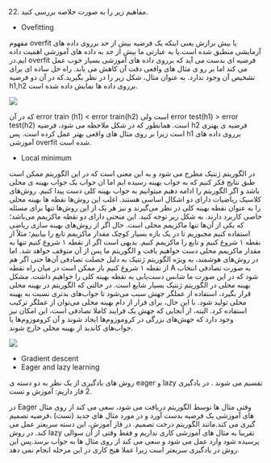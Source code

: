 22. مفاهیم زیر را به صورت خلاصه بررسی کنید.
  -	Ovefitting
  	
   مفهوم overfit یا بیش برازش یعنی اینکه یک فرضیه بیش از حد برروی داده های آزمایشی منطبق شده است.یا به عبارتی ما بیش از حد به داده های آموزشی اهمیت داده ایم.در overfit فرضیه ای بدست می آید که برروی داده های آموزشی بسیار خوب عمل می کند اما بر رو ی مثال های واقعی دقت آن کاهش می یابد.
   راه حل ساده ای برای تشخیص آن وجود ندارد.
   به عنوان مثال، شکل زیر را در نظر بگیرید.که در آن دو فرضیه h1,h2 برروی داده ها نمایش داده شده است.
   
   ![](https://github.com/semnan-university-ai/machine-learning-class/blob/main/excersiecs/HamidehEhsani/22/IMG_20211223_121245.jpg)
   
   که در آن error train (h1) < error train(h2) است ولی error test(h1) > error test(h2) است.
   همانطور که در شکل ملاحظه می شود، فرضیه h2 فرضیه ی بهتری است زیرا بر روی مثال های واقعی بهتر عمل کرده است. پس h1 برروی داده های آموزشی overfit شده است.
   
  -	Local minimum
  
 در الگوریتم ژنتیک مطرح می شود و به این معنی است که در این الگوریتم ممکن است طبق نتایج فکر کنیم که به جواب بهینه رسیده ایم اما ان جواب یک جواب بهینه ی محلی باشد و اگر الگوریتم را ادامه دهیم میتوانیم به جواب بهینه کلی دست پیدا کنیم.
 روش‌های کلاسیک ریاضیات دارای دو اشکال اساسی هستند. اغلب این روش‌ها نقطه ها بهینه محلی را به عنوان نقطه بهینه کلی در نظر می‌گیرند و نیز هر یک از این روش‌ها تنها برای مسئله خاصی کاربرد دارند. 
به شکل زیر توجه کنید. این منحنی دارای دو نقطه ماکزیمم می‌باشد؛ که یکی از آن‌ها تنها ماکزیمم محلی است. حال اگر از روش‌های بهینه سازی ریاضی استفاده کنیم مجبوریم تا در یک بازه بسیار کوچک مقدار ماکزیمم تابع را بیابیم؛ مثلاً از نقطه ۱ شروع کنیم و تابع را ماکزیمم کنیم. بدیهی است اگر از نقطه ۱ شروع کنیم تنها به مقدار ماکزیمم محلی دست خواهیم یافت و الگوریتم ما پس از آن متوقف خواهد شد. اما در روش‌های هوشمند، به ویژه الگوریتم ژنتیک به دلیل خصلت تصادفی آن‌ها حتی اگر هم از نقطه ۱ شروع کنیم باز ممکن است در میان راه نقطه A به صورت تصادفی انتخاب شود که در این صورت ما شانس دست‌یابی به نقطه بهینه کلی  را خواهیم داشت.
مشکل بهینه محلی در الگوریتم ژنتیک بسیار شایع است. در حالتی که الگوریتم در بهینه محلی قرار بگیرد، استفاده از عملگر جهش سبب می‌شود تا جواب‌های بدتری نسبت به بهینه محلی تولید شود. با این حال، برای فرار از دام بهینه محلی می‌توان از عملگر ترکیب استفاده کرد. البته، از آنجایی که جهش یک فرایند کاملا تصادفی است، این امکان نیز وجود دارد که جهش‌های بزرگی در کروموزوم‌ها ایجاد شوند و آن کروموزوم‌ها یا جواب‌های کاندید از بهینه محلی خارج شوند.

![](https://github.com/semnan-university-ai/machine-learning-class/blob/main/excersiecs/HamidehEhsani/22/local%20minimom.jpeg)


  -	Gradient descent
  -	Eager and lazy learning

روش های یادگیری از یک نظر به دو دسته ی eager و lazy تقسیم می شوند .
در یادگیری 2 فاز داریم: آموزش و تست.

در Eager وقتی مثال ها توسط الگوریتم دریافت می شود، سعی می کند از روی مثال های آموزشی یک فرضیه بدست آورد و در مورد مثال های جدید (تست) ،فرضیه تصمیم گیری می کند.مانند الگوریتم درخت تصمیم.
در فاز آموزش، این دسته سریعتر عمل می کند.
 در روش lazy تقریبا به مثال های آموزشی کاری نداریم و فقط وقتی از آن سوالی پرسیده شود وارد عمل می شود و سعی می کند از روی مثال ها به جواب برسد.پس این روش در یادگیری سریعتر است زیرا عملا هیج کاری در این مرحله انجام نمی دهد.
